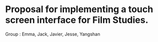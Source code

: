 # Proposal for implementing a touch screen interface for Film Studies.

Group : Emma, Jack, Javier, Jesse, Yangshan


